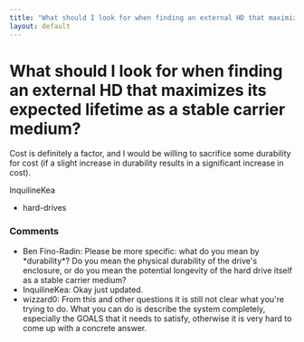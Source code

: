 ```yaml
---
title: "What should I look for when finding an external HD that maximizes its expected lifetime as a stable carrier medium?"
layout: default
---
```

What should I look for when finding an external HD that maximizes its expected lifetime as a stable carrier medium?
=====================
Cost is definitely a factor, and I would be willing to sacrifice some
durability for cost (if a slight increase in durability results in a
significant increase in cost).

InquilineKea

<ul class="tags"><li class="tag">hard-drives</li></ul>

### Comments ###
* Ben Fino-Radin: Please be more specific: what do you mean by \*durability\*? Do you mean
the physical durability of the drive's enclosure, or do you mean the
potential longevity of the hard drive itself as a stable carrier medium?
* InquilineKea: Okay just updated.
* wizzard0: From this and other questions it is still not clear what you're trying
to do. What you can do is describe the system completely, especially the
GOALS that it needs to satisfy, otherwise it is very hard to come up
with a concrete answer.


